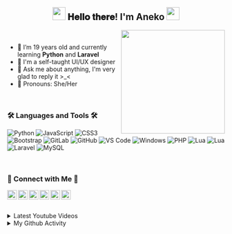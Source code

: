 <div align="center">
<h2><img src="https://media.giphy.com/media/ObNTw8Uzwy6KQ/giphy.gif" width="30px"> 𝐇𝐞𝐥𝐥𝐨 𝐭𝐡𝐞𝐫𝐞! I'm Aneko <img src="https://media.giphy.com/media/ObNTw8Uzwy6KQ/giphy.gif" width="30px"></h2>
</div>

<img align= "right" width= "240" src= "https://pa1.narvii.com/6580/8098c6e9207376889eeb0532d9f5a0723c4d73f5_hq.gif"/>

<br>

- 🌱 I’m 19 years old and currently learning <b>Python</b> and <b>Laravel</b>
- 🎨 I'm a self-taught UI/UX designer
- 💬 Ask me about anything, I'm very glad to reply it >_<
- 👧 Pronouns: She/Her

<br>

### 🛠 Languages and Tools 🛠

![Python](http://img.shields.io/badge/-Python-3776AB?style=flat-square&logo=python&logoColor=ffffff)
![JavaScript](https://img.shields.io/badge/-JavaScript-%23F7DF1C?style=flat-square&logo=javascript&logoColor=000000&labelColor=%23F7DF1C&color=%23FFCE5A)
![CSS3](https://img.shields.io/badge/-CSS3-%231572B6?style=flat-square&logo=css3)
![Bootstrap](https://img.shields.io/badge/-Bootstrap-563D7C?style=flat-square&logo=Bootstrap)
![GitLab](https://img.shields.io/badge/-GitLab-FCA121?style=flat-square&logo=gitlab)
![GitHub](https://img.shields.io/badge/-GitHub-181717?style=flat-square&logo=github)
![VS Code](http://img.shields.io/badge/-VS%20Code-007ACC?style=flat-square&logo=visual-studio-code&logoColor=ffffff)
![Windows](http://img.shields.io/badge/-Windows-0078D6?style=flat-square&logo=windows&logoColor=ffffff)
![PHP](https://img.shields.io/badge/PHP-777BB4?style=flat-square&logo=php&logoColor=white)
![Lua](https://img.shields.io/badge/Lua-2C2D72?style=flat-square&logo=lua&logoColor=white)
![Lua](https://img.shields.io/badge/Tailwind_CSS-38B2AC?style=flat-square&logo=tailwind-css&logoColor=white)
![Laravel](https://img.shields.io/badge/Laravel-FF2D20?style=flat-square&logo=laravel&logoColor=white)
![MySQL](https://img.shields.io/badge/MySQL-00000F?style=flat-square&logo=mysql&logoColor=white)

<br>

### 💛 Connect with Me 💛
<a href="https://t.me/shiltainda">
  <img align="left" alt="Aneko's Telegram" width="22px" src="https://web.telegram.org/img/logo_share.png" />
</a>

<a href="https://github.com/anekoinda">
  <img align="left" alt="Aneko's Github" width="22px" src="https://upload.wikimedia.org/wikipedia/commons/thumb/a/ae/Github-desktop-logo-symbol.svg/1024px-Github-desktop-logo-symbol.svg.png" />
</a>

<a href="https://instagram.com/shilta_inda/">
  <img align="left" alt="Aneko's Instagram" width="22px" src="https://upload.wikimedia.org/wikipedia/commons/thumb/a/a5/Instagram_icon.png/600px-Instagram_icon.png" />
</a>

<a href="https://www.facebook.com/mynameisaneko">
  <img align="left" alt="Aneko's Facebook" width="22px" src="https://facebookbrand.com/wp-content/uploads/2019/04/f_logo_RGB-Hex-Blue_512.png?w=512&h=512" />
</a>

<a href="https://twitter.com/anekoinda">
  <img align="left" alt="Aneko's Twitter" width="22px" src="https://cdn2.iconfinder.com/data/icons/metro-uinvert-dock/256/Twitter_NEW.png" />
</a>

<a href="https://www.linkedin.com/in/anekoinda/">
  <img align="left" alt="Aneko's Linkdein" width="22px" src="https://cdn3.iconfinder.com/data/icons/inficons/512/linkedin.png" />
</a>

<br/>
</details>

<br>
<br>
  
<details>
<summary>Latest Youtube Videos</summary>
<table>
<tbody>
<tr>
<td><a href="https://youtu.be/21HHHhaTBNQ"><img width="140px" src="https://i.ytimg.com/vi/21HHHhaTBNQ/mqdefault.jpg"></a></td>
<td><a href="https://youtu.be/21HHHhaTBNQ">Menghitung Delay Menggunakan Wireshark</a><br/>June 7, 2020</td></tr>
  
<tr><td><a href="https://youtu.be/HdiDVKtsxQE"><img width="140px" src="https://i.ytimg.com/vi/HdiDVKtsxQE/mqdefault.jpg"></a></td>
<td><a href="https://youtu.be/HdiDVKtsxQE">Membuat Replikasi 2 Arah (Master to Master) di MySQL Menggunakan CMD</a><br/>June 6, 2020</td></tr>

<tr><td><a href="https://youtu.be/jsLx7WCe4jM"><img width="140px" src="https://i.ytimg.com/vi/jsLx7WCe4jM/mqdefault.jpg"></a></td>
<td><a href="https://youtu.be/jsLx7WCe4jM">Membuat Replikasi 1 Arah (Master to Slave) di MySQL Menggunakan CMD</a><br/>June 5, 2020</td></tr>

</tbody>
</table>
</details>
  
<details>
<summary>My Github Activity</summary>
<div align="center">
<p><img align="left" src="https://github-readme-stats.vercel.app/api/top-langs?username=anekoinda&show_icons=true&locale=en&layout=compact&theme=radical" /></p>
<p><img align="left" src="https://github-readme-stats.vercel.app/api?username=anekoinda&show_icons=true&theme=radical&locale=en" width="410" /></p>
</div>
</details>

<br/>
